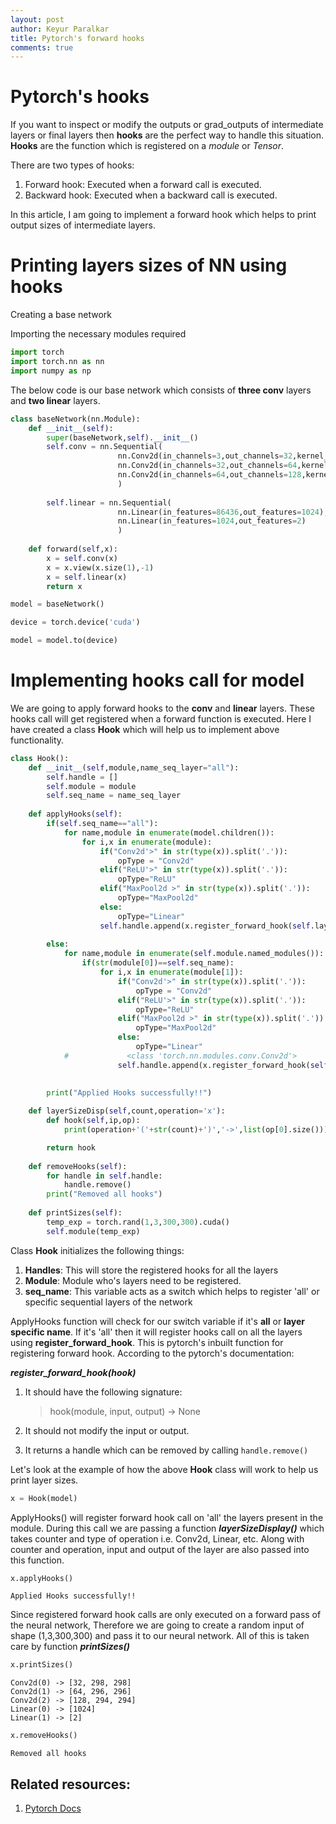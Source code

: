 ```yaml
---
layout: post
author: Keyur Paralkar
title: Pytorch's forward hooks
comments: true
---
```


# Pytorch's hooks

If you want to inspect or modify the outputs or grad_outputs of intermediate layers or final layers then **hooks** are the perfect way to handle this situation. **Hooks** are the function which is registered on a *module* or *Tensor*.

There are two types of hooks:
1. Forward hook: Executed when a forward call is executed.
2. Backward hook: Executed when a backward call is executed.

In this article, I am going to implement a forward hook which helps to print output sizes of intermediate layers.

# Printing layers sizes of NN using hooks

Creating a base network

Importing the necessary modules required


```python
import torch
import torch.nn as nn
import numpy as np
```

The below code is our base network which consists of **three conv** layers and **two linear** layers. 


```python
class baseNetwork(nn.Module):
    def __init__(self):
        super(baseNetwork,self).__init__()
        self.conv = nn.Sequential(
                        nn.Conv2d(in_channels=3,out_channels=32,kernel_size=3,stride=1),
                        nn.Conv2d(in_channels=32,out_channels=64,kernel_size=3,stride=1),
                        nn.Conv2d(in_channels=64,out_channels=128,kernel_size=3,stride=1)
                        )
        
        self.linear = nn.Sequential(
                        nn.Linear(in_features=86436,out_features=1024),
                        nn.Linear(in_features=1024,out_features=2)
                        )
        
    def forward(self,x):
        x = self.conv(x)
        x = x.view(x.size(1),-1)
        x = self.linear(x)
        return x
```


```python
model = baseNetwork()
```


```python
device = torch.device('cuda')
```


```python
model = model.to(device)
```

# Implementing hooks call for model

We are going to apply forward hooks to the **conv** and **linear** layers. These hooks call will get registered when a forward function is executed. Here I have created a class **Hook** which will help us to implement above functionality.


```python
class Hook():
    def __init__(self,module,name_seq_layer="all"):
        self.handle = []
        self.module = module
        self.seq_name = name_seq_layer
        
    def applyHooks(self):
        if(self.seq_name=="all"):
            for name,module in enumerate(model.children()):
                for i,x in enumerate(module):
                    if("Conv2d'>" in str(type(x)).split('.')):
                        opType = "Conv2d"
                    elif("ReLU'>" in str(type(x)).split('.')):
                        opType="ReLU"
                    elif("MaxPool2d >" in str(type(x)).split('.')):
                        opType="MaxPool2d"    
                    else:
                        opType="Linear"
                    self.handle.append(x.register_forward_hook(self.layerSizeDisp(i,opType)))
                    
        else:    
            for name,module in enumerate(self.module.named_modules()):
                if(str(module[0])==self.seq_name):
                    for i,x in enumerate(module[1]):
                        if("Conv2d'>" in str(type(x)).split('.')):
                            opType = "Conv2d"
                        elif("ReLU'>" in str(type(x)).split('.')):
                            opType="ReLU"
                        elif("MaxPool2d >" in str(type(x)).split('.')):
                            opType="MaxPool2d"    
                        else:
                            opType="Linear"
            #             <class 'torch.nn.modules.conv.Conv2d'>
                        self.handle.append(x.register_forward_hook(self.layerSizeDisp(i,opType)))    

                
        print("Applied Hooks successfully!!")
    
    def layerSizeDisp(self,count,operation='x'):
        def hook(self,ip,op):
            print(operation+'('+str(count)+')','->',list(op[0].size()))

        return hook
    
    def removeHooks(self):
        for handle in self.handle:
            handle.remove()
        print("Removed all hooks")
            
    def printSizes(self):
        temp_exp = torch.rand(1,3,300,300).cuda()
        self.module(temp_exp)
```

Class **Hook** initializes the following things:
1. **Handles**: This will store the registered hooks for all the layers
2. **Module**: Module who's layers need to be registered.
3. **seq_name**: This variable acts as a switch which helps to register 'all' or specific sequential layers of the network

ApplyHooks function will check for our switch variable if it's **all** or **layer specific name**. If it's 'all' then it will register hooks call on all the layers using **register_forward_hook**. This is pytorch's inbuilt function for registering forward hook. According to the pytorch's documentation:

***register_forward_hook(hook)***

1. It should have the following signature:
    >hook(module, input, output) -> None

2. It should not modify the input or output.

3. It returns a handle which can be removed by calling ```handle.remove()```



Let's look at the example of how the above **Hook** class will work to help us print layer sizes. 


```python
x = Hook(model)
```

ApplyHooks() will register forward hook call on 'all' the layers present in the module. During this call we are passing a function ***layerSizeDisplay()*** which takes counter and type of operation i.e. Conv2d, Linear, etc. Along with counter and operation, input and output of the layer are also passed into this function.


```python
x.applyHooks()
```

    Applied Hooks successfully!!


Since registered forward hook calls are only executed on a forward pass of the neural network, Therefore we are going to create a random input of shape (1,3,300,300) and pass it to our neural network. All of this is taken care by function ***printSizes()***


```python
x.printSizes()
```

    Conv2d(0) -> [32, 298, 298]
    Conv2d(1) -> [64, 296, 296]
    Conv2d(2) -> [128, 294, 294]
    Linear(0) -> [1024]
    Linear(1) -> [2]



```python
x.removeHooks()
```

    Removed all hooks


## Related resources:

1. [Pytorch Docs](https://pytorch.org/docs/stable/nn.html)
